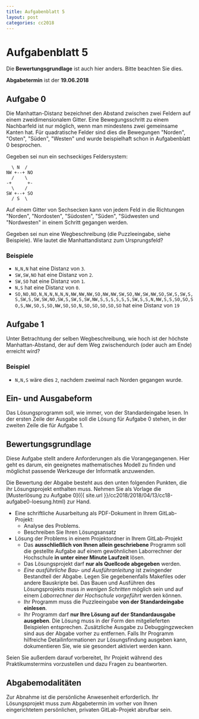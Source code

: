 ```yaml
---
title: Aufgabenblatt 5
layout: post
categories: cc2018
---
```


# Aufgabenblatt 5
Die **Bewertungsgrundlage** ist auch hier anders. Bitte beachten Sie dies.

**Abgabetermin** ist der **19.06.2018**


## Aufgabe 0

Die Manhattan-Distanz bezeichnet den Abstand zwischen zwei Feldern auf einem zweidimensionalem Gitter.
Eine Bewegungsschritt zu einem Nachbarfeld ist nur möglich, wenn man mindestens zwei gemeinsame Kanten hat.
Für quadratische Felder sind dies die Bewegungen "Norden", "Osten", "Süden", "Westen" und wurde beispielhaft
schon in Aufgabenblatt 0 besprochen.

Gegeben sei nun ein sechseckiges Feldersystem:

```
  \ N  /
NW +--+ NO
  /    \
-+      +-
  \    /
SW +--+ SO
  / S  \
```

Auf einem Gitter von Sechsecken kann von jedem Feld in die Richtungen "Norden", "Nordosten", "Südosten", "Süden", "Südwesten und "Nordwesten" in einem Schritt gegangen werden.

Gegeben sei nun eine Wegbeschreibung (die Puzzleeingabe, siehe Beispiele). Wie lautet die Manhattandistanz zum Ursprungsfeld?

### Beispiele

* ```N,N,N``` hat eine Distanz von ```3```.
* ```SW,SW,NO``` hat eine Distanz von ```2```.
* ```SW,SO``` hat eine Distanz von ```1```.
* ```N,S``` hat eine Distanz von ```0```.
* ```SO,NO,NO,N,N,N,N,N,N,NW,NW,NW,SO,NW,NW,SW,SO,NW,SW,NW,SO,SW,S,SW,S,S,SW,S,SW,SW,NO,SW,S,SW,S,SW,NW,S,S,S,S,S,S,SW,S,S,N,NW,S,S,SO,SO,SO,S,NW,SO,S,SO,NW,SO,SO,N,SO,SO,SO,SO,SO``` hat eine Distanz von ```19```

## Aufgabe 1

Unter Betrachtung der selben Wegbeschreibung, wie hoch ist der höchste Manhattan-Abstand, der auf dem Weg zwischendurch (oder auch am Ende) erreicht wird?

### Beispiel

* ```N,N,S``` wäre dies ```2```, nachdem zweimal nach Norden gegangen wurde.

## Ein- und Ausgabeform
Das Lösungsprogramm soll, wie immer, von der Standardeingabe lesen. In der ersten Zeile der Ausgabe soll die Lösung für Aufgabe 0 stehen, in der zweiten Zeile die für Aufgabe 1.


## Bewertungsgrundlage
Diese Aufgabe stellt andere Anforderungen als die Vorangegangenen. Hier geht es darum, ein geeignetes 
mathematisches Modell zu finden und möglichst passende Werkzeuge der Informatik anzuwenden.

Die Bewertung der Abgabe besteht aus den unten folgenden Punkten, die ihr Lösungsprojekt enthalten muss.
Nehmen Sie als Vorlage die [Musterlösung zu Aufgabe 0]({{ site.url }}/cc2018/2018/04/13/cc18-aufgabe0-loesung.html) zur Hand.

* Eine schriftliche Ausarbeitung als PDF-Dokument in Ihrem GitLab-Projekt:
  * Analyse des Problems.
  * Beschreiben Sie Ihren Lösungsansatz
* Lösung der Problems in einem Projektordner in Ihrem GitLab-Projekt
  * Das **ausschließlich von Ihnen allein geschriebene** Programm soll die gestellte Aufgabe auf einem gewöhnlichen Laborrechner der Hochschule **in unter einer Minute Laufzeit** lösen.
  * Das Lösungsprojekt darf **nur als Quellcode abgegeben** werden. 
  * *Eine ausführliche Bau- und Ausführanleitung* ist zwingender Bestandteil der Abgabe. 
     Legen Sie gegebenenfalls Makefiles oder andere Bauskripte bei. Das Bauen und 
     Ausführen des Lösungsprojekts muss *in wenigen Schritten* möglich sein und 
     auf einem *Laborrechner der Hochschule vorgeführt* werden können.
  * Ihr Programm muss die Puzzleeingabe **von der Standardeingabe einlesen**.
  * Ihr Programm darf **nur Ihre Lösung auf der Standardausgabe ausgeben**. Die Lösung muss in der Form den mitgelieferten 
    Beispielen entsprechen.
    Zusätzliche Ausgabe zu Debuggingzwecken 
    sind aus der Abgabe vorher zu entfernen. Falls Ihr Programm hilfreiche Detailinformationen
    zur Lösungsfindung ausgeben kann, dokumentieren Sie, wie sie gesondert aktiviert werden kann.

Seien Sie außerdem darauf vorbereitet, Ihr Projekt während des Praktikumstermins vorzustellen und dazu Fragen zu beantworten.

## Abgabemodalitäten

Zur Abnahme ist die persönliche Anwesenheit erforderlich. Ihr Lösungsprojekt muss 
zum Abgabetermin im vorher von Ihnen eingerichtetem persönlichen, privaten 
GitLab-Projekt abrufbar sein.
